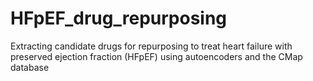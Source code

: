 # HFpEF_drug_repurposing
Extracting candidate drugs for repurposing to treat heart failure with preserved ejection fraction (HFpEF) using autoencoders and the CMap database
